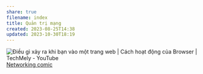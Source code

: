 ```yaml
---
share: true
filename: index
title: Quản trị mạng
created: 2023-08-25T14:38
updated: 2023-10-30T18:19
---
```



![Điều gì xảy ra khi bạn vào một trang web | Cách hoạt động của Browser | TechMely - YouTube](https://youtu.be/II36vixCITs)
[Networking comic](https://jvns.ca/networking-zine.pdf) 
